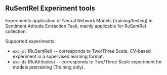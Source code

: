 ## RuSentRel Experiment tools

Experiments application of Neural Network Models (training/testing) 
in Sentiment Attitude Extraction Task, mainly applicable for RuSentRel collection.

Supported experiments:
* `exp_sl` (RuSentRel) -- corresponds to Two/Three Scale, CV-based experiment in a supervised learning format.
* `exp_ds` (RuAttitudes) -- corresponds to Two/Three Scale experiment for models pretraining (Training only).
